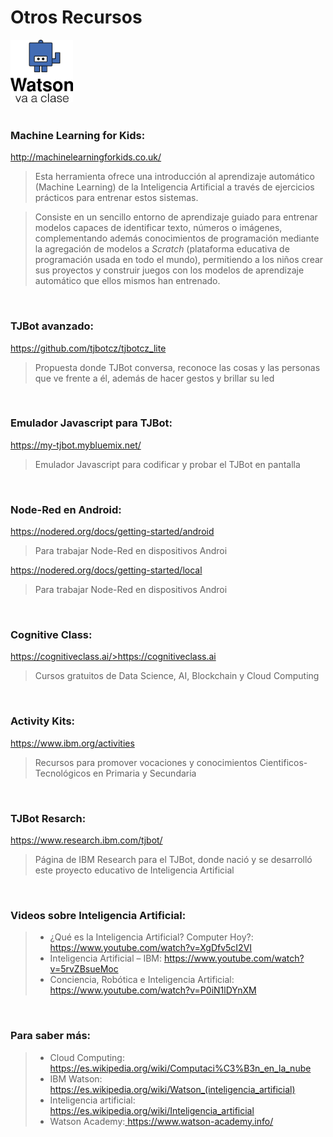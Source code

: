 # Otros Recursos


<a href="https://www.watsonvaaclase.es/"><img id="img1" src="files/img/tj.png" width="100" height="100"></a> <br><br>


### Machine Learning for Kids: 

<a href="http://machinelearningforkids.co.uk/">http://machinelearningforkids.co.uk/</a>

> Esta herramienta ofrece una introducción al aprendizaje automático (Machine Learning) de la Inteligencia Artificial a través de ejercicios prácticos para entrenar estos sistemas. 

> Consiste en un sencillo entorno de aprendizaje guiado para entrenar modelos capaces de identificar texto, números o imágenes, complementando además conocimientos de programación mediante la agregación de modelos a *Scratch* (plataforma educativa de programación usada en todo el mundo), permitiendo a los niños crear sus proyectos y construir juegos con los modelos de aprendizaje automático que ellos mismos han entrenado.<br>    

<br>

### TJBot avanzado: 
<a href="https://github.com/tjbotcz/tjbotcz_lite">https://github.com/tjbotcz/tjbotcz_lite</a>

> Propuesta donde TJBot conversa, reconoce las cosas y las personas que ve frente a él, además de hacer gestos y brillar su led <br>

<br> 

### Emulador Javascript para TJBot: 
<a href="https://my-tjbot.mybluemix.net">https://my-tjbot.mybluemix.net/ </a>

> Emulador Javascript para codificar y probar el TJBot en pantalla <br>

<br>

### Node-Red en Android: 
<a href="https://nodered.org/docs/getting-started/android">https://nodered.org/docs/getting-started/android </a>

> Para trabajar Node-Red en dispositivos Androi <br>

<a href="https://nodered.org/docs/getting-started/local">https://nodered.org/docs/getting-started/local </a>

> Para trabajar Node-Red en dispositivos Androi <br>

<br>

### Cognitive Class: 
<a href="https://cognitiveclass.ai/">https://cognitiveclass.ai/>https://cognitiveclass.ai</a>

> Cursos gratuitos de Data Science, AI, Blockchain y Cloud Computing <br>

<br>

### Activity Kits:
<a href="https://www.ibm.com/ibm/responsibility/initiatives/activityki">https://www.ibm.org/activities</a><br>

> Recursos para promover vocaciones y conocimientos Cientificos-Tecnológicos en Primaria y Secundaria

<br>

### TJBot Resarch:
<a href="https://www.research.ibm.com/tjbot/"> https://www.research.ibm.com/tjbot/</a>

 > Página de IBM Research para el TJBot, donde nació y se desarrolló este proyecto educativo de Inteligencia Artificial 

<br>

### Videos sobre Inteligencia Artificial:

> - ¿Qué es la Inteligencia Artificial? Computer Hoy?:<a href="https://es.wikipedia.org/wiki/Computaci%C3%B3n_en_la_nube"> https://www.youtube.com/watch?v=XgDfv5cI2VI</a><br>
> - Inteligencia Artificial – IBM: <a href="https://www.youtube.com/watch?v=5rvZBsueMoc">https://www.youtube.com/watch?v=5rvZBsueMoc</a><br>
> - Conciencia, Robótica e Inteligencia Artificial: <a href="https://www.youtube.com/watch?v=P0iN1lDYnXM">https://www.youtube.com/watch?v=P0iN1lDYnXM</a><br>

<br>

### Para saber más:

> - Cloud Computing: <a href="https://es.wikipedia.org/wiki/Computaci%C3%B3n_en_la_nube">https://es.wikipedia.org/wiki/Computaci%C3%B3n_en_la_nube</a><br>
> - IBM Watson: <a href="https://es.wikipedia.org/wiki/Watson_(inteligencia_artificial)">https://es.wikipedia.org/wiki/Watson_(inteligencia_artificial)</a><br>
> - Inteligencia artificial:<a href="https://es.wikipedia.org/wiki/Inteligencia_artificial"> https://es.wikipedia.org/wiki/Inteligencia_artificial</a><br>
> - Watson Academy:<a href="https://www.watson-academy.info"> https://www.watson-academy.info/</a> <br>

<br>







